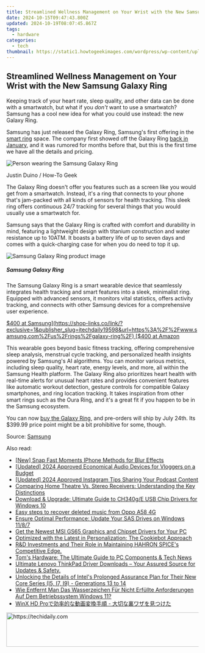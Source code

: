 ```yaml
---
title: Streamlined Wellness Management on Your Wrist with the New Samsung Galaxy Ring
date: 2024-10-15T09:47:43.800Z
updated: 2024-10-19T08:07:45.867Z
tags:
  - hardware
categories:
  - tech
thumbnail: https://static1.howtogeekimages.com/wordpress/wp-content/uploads/wm/2024/07/person-holding-the-samsung-galaxy-ring-showing-its-sensors.jpg
---
```


## Streamlined Wellness Management on Your Wrist with the New Samsung Galaxy Ring

Keeping track of your heart rate, sleep quality, and other data can be done with a smartwatch, but what if you _don't_ want to use a smartwatch? Samsung has a cool new idea for what you could use instead: the new Galaxy Ring.

 Samsung has just released the Galaxy Ring, Samsung's first offering in the [smart ring](https://tech-recovery.techidaily.com/step-by-step-fix-for-coredll-absent-mistake-on-your-computer/) space. The company first showed off the Galaxy Ring [back in January,](https://youtube-web.techidaily.com/ed-youtube-marketing-key-methods-for-attracting-viewers/) and it was rumored for months before that, but this is the first time we have all the details and pricing.

![Person wearing the Samsung Galaxy Ring](https://static1.howtogeekimages.com/wordpress/wp-content/uploads/wm/2024/07/person-wearing-the-samsung-galaxy-ring.jpg) 

Justin Duino / How-To Geek

 The Galaxy Ring doesn't offer you features such as a screen like you would get from a smartwatch. Instead, it's a ring that connects to your phone that's jam-packed with all kinds of sensors for health tracking. This sleek ring offers continuous 24/7 tracking for several things that you would usually use a smartwatch for.

 Samsung says that the Galaxy Ring is crafted with comfort and durability in mind, featuring a lightweight design with titanium construction and water resistance up to 10ATM. It boasts a battery life of up to seven days and comes with a quick-charging case for when you do need to top it up.

![Samsung Galaxy Ring product image](https://static1.howtogeekimages.com/wordpress/wp-content/uploads/2024/07/001-galaxy-ring-titaniumblack-front.jpg) 

#####  Samsung Galaxy Ring

The Samsung Galaxy Ring is a smart wearable device that seamlessly integrates health tracking and smart features into a sleek, minimalist ring. Equipped with advanced sensors, it monitors vital statistics, offers activity tracking, and connects with other Samsung devices for a comprehensive user experience.

[$400 at Samsung](https://shop-links.co/link/?exclusive=1&publisher_slug=itechdaily19598&url=https%3A%2F%2Fwww.samsung.com%2Fus%2Frings%2Fgalaxy-ring%2F) [$400 at Amazon](https://amazon.com/dp/B0D3JDPB11?tag=hotoge-20&ascsubtag=UUhtgUeUpU2004076&asc%5Frefurl=https%3A%2F%2Fwww.howtogeek.com%2Fsamsung-galaxy-ring-release%2F&asc%5Fcampaign=Short-Term) 

 This wearable goes beyond basic fitness tracking, offering comprehensive sleep analysis, menstrual cycle tracking, and personalized health insights powered by Samsung's AI algorithms. You can monitor various metrics, including sleep quality, heart rate, energy levels, and more, all within the Samsung Health platform. The Galaxy Ring also prioritizes heart health with real-time alerts for unusual heart rates and provides convenient features like automatic workout detection, gesture controls for compatible Galaxy smartphones, and ring location tracking. It takes inspiration from other smart rings such as the Oura Ring, and it's a great fit if you happen to be in the Samsung ecosystem.

 You can now [buy the Galaxy Ring](https://shop-links.co/link/?exclusive=1&publisher_slug=itechdaily19598&url=https%3A%2F%2Fwww.samsung.com%2Fus%2Frings%2Fgalaxy-ring%2F), and pre-orders will ship by July 24th. Its $399.99 price point might be a bit prohibitive for some, though.

 Source: [Samsung](https://shop-links.co/link/?exclusive=1&publisher_slug=itechdaily19598&url=https%3A%2F%2Fnews.samsung.com%2Fglobal%2Fsamsungs-expanded-wearables-portfolio-unlocks-intelligent-health-experiences-for-all)

<ins class="adsbygoogle"
     style="display:block"
     data-ad-format="autorelaxed"
     data-ad-client="ca-pub-7571918770474297"
     data-ad-slot="1223367746"></ins>

<ins class="adsbygoogle"
     style="display:block"
     data-ad-client="ca-pub-7571918770474297"
     data-ad-slot="8358498916"
     data-ad-format="auto"
     data-full-width-responsive="true"></ins>

<span class="atpl-alsoreadstyle">Also read:</span>
<div><ul>
<li><a href="https://article-tips.techidaily.com/new-snap-fast-moments-iphone-methods-for-blur-effects/"><u>[New] Snap Fast Moments IPhone Methods for Blur Effects</u></a></li>
<li><a href="https://youtube-blog.techidaily.com/ed-2024-approved-economical-audio-devices-for-vloggers-on-a-budget/"><u>[Updated] 2024 Approved Economical Audio Devices for Vloggers on a Budget</u></a></li>
<li><a href="https://fox-boxes.techidaily.com/updated-2024-approved-instagram-tips-sharing-your-podcast-content/"><u>[Updated] 2024 Approved Instagram Tips Sharing Your Podcast Content</u></a></li>
<li><a href="https://tech-renaissance.techidaily.com/comparing-home-theatre-vs-stereo-receivers-understanding-the-key-distinctions/"><u>Comparing Home Theatre Vs. Stereo Receivers: Understanding the Key Distinctions</u></a></li>
<li><a href="https://hardware-help.techidaily.com/download-and-upgrade-ultimate-guide-to-ch340ge-usb-chip-drivers-for-windows-10/"><u>Download & Upgrade: Ultimate Guide to CH340g/E USB Chip Drivers for Windows 10</u></a></li>
<li><a href="https://phone-solutions.techidaily.com/easy-steps-to-recover-deleted-music-from-oppo-a58-4g-by-fonelab-android-recover-music/"><u>Easy steps to recover deleted music from Oppo A58 4G</u></a></li>
<li><a href="https://hardware-help.techidaily.com/ensure-optimal-performance-update-your-sas-drives-on-windows-1187/"><u>Ensure Optimal Performance: Update Your SAS Drives on Windows 11/8/7</u></a></li>
<li><a href="https://hardware-help.techidaily.com/get-the-newest-msi-gs65-graphics-and-chipset-drivers-for-your-pc/"><u>Get the Newest MSI GS65 Graphics and Chipset Drivers for Your PC</u></a></li>
<li><a href="https://some-approaches.techidaily.com/optimized-with-the-latest-in-personalization-the-cookiebot-approach/"><u>Optimized with the Latest in Personalization: The Cookiebot Approach</u></a></li>
<li><a href="https://hardware-help.techidaily.com/randd-investments-and-their-role-in-maintaining-hahron-spices-competitive-edge/"><u>R&D Investments and Their Role in Maintaining HAHRON SPICE's Competitive Edge.</u></a></li>
<li><a href="https://hardware-help.techidaily.com/toms-hardware-the-ultimate-guide-to-pc-components-and-tech-news/"><u>Tom's Hardware: The Ultimate Guide to PC Components & Tech News</u></a></li>
<li><a href="https://hardware-help.techidaily.com/1722967488495-ultimate-lenovo-thinkpad-driver-downloads-your-assured-source-for-updates-and-safety/"><u>Ultimate Lenovo ThinkPad Driver Downloads – Your Assured Source for Updates & Safety.</u></a></li>
<li><a href="https://hardware-help.techidaily.com/unlocking-the-details-of-intels-prolonged-assurance-plan-for-their-new-core-series-i5-i7-i9-generations-13-to-14/"><u>Unlocking the Details of Intel's Prolonged Assurance Plan for Their New Core Series (I5, I7, I9) - Generations 13 to 14</u></a></li>
<li><a href="https://win-luxury.techidaily.com/wie-entfernt-man-das-wasserzeichen-fur-nicht-erfullte-anforderungen-auf-dem-betriebssystem-windows-11/"><u>Wie Entfernt Man Das Wasserzeichen Für Nicht Erfüllte Anforderungen Auf Dem Betriebssystem Windows 11?</u></a></li>
<li><a href="https://discover-extraordinary.techidaily.com/winx-hd-pro/"><u>WinX HD Proで効率的な動画変換手順 - 大切な裏ワザを見つけた</u></a></li>
</ul></div>

<!-- affiliate ads begin -->
<a href="https://appsumo.8odi.net/c/5597632/2044585/7443" target="_top" id="2044585">
  <img src="//a.impactradius-go.com/display-ad/7443-2044585" border="0" alt="https://techidaily.com" width="728" height="90"/>
</a>
<img height="0" width="0" src="https://appsumo.8odi.net/i/5597632/2044585/7443" style="position:absolute;visibility:hidden;" border="0" />
<!-- affiliate ads end -->

